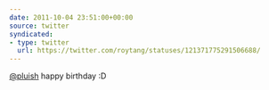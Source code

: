 ```yaml
---
date: 2011-10-04 23:51:00+00:00
source: twitter
syndicated:
- type: twitter
  url: https://twitter.com/roytang/statuses/121371775291506688/
---
```


[@pluish](https://twitter.com/pluish/) happy birthday :D
